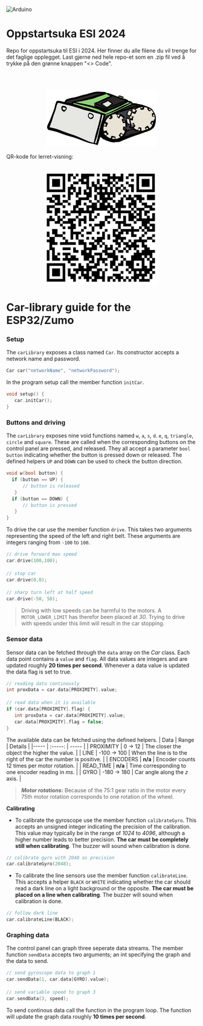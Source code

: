 ![Arduino](https://img.shields.io/static/v1?style=flat&message=Arduino&color=373e47&logo=Arduino&logoColor=00979C&label=)

# Oppstartsuka ESI 2024
Repo for oppstartsuka til ESI i 2024. Her finner du alle filene du vil trenge for det faglige opplegget. Last gjerne ned hele repo-et som en .zip fil ved å trykke på den grønne knappen "<> Code".

<br>
<br>
<p align="center">
  <img height="150" src="car.png" />
</p>


QR-kode for lerret-visning:
<br>
<br>
<p align="center">
  <img height="300" src="QR_oppstart_esi.png" />
</p>

# Car-library guide for the ESP32/Zumo

### Setup

The `carLibrary` exposes a class named `Car`. Its constructor accepts a network name and password.

```cpp
Car car("networkName", "networkPassword");
```

In the program setup call the member function `initCar`.

```cpp
void setup() {
   car.initCar();
}
```

### Buttons and driving

The `carLibrary` exposes nine void functions named `w`, `a`, `s`, `d`. `e`, `q`, `triangle`, `circle` and `square`. These are called when the corresponding buttons on the control panel are pressed, and released. They all accept a parameter `bool button` indicating whether the button is pressed down or released. The defined helpers `UP` and `DOWN` can be used to check the button direction.

```cpp
void w(bool button) {
  if (button == UP) {
      // button is released
   }
  if (button == DOWN) {
      // button is pressed
   }
}
```

To drive the car use the member function `drive`. This takes two arguments representing the speed of the left and right belt. These arguments are integers ranging from `-100` to `100`.

```cpp
// drive forward max speed
car.drive(100,100);

// stop car
car.drive(0,0);

// sharp turn left at half speed
car.drive(-50, 50);
```

> Driving with low speeds can be harmful to the motors. A `MOTOR_LOWER_LIMIT` has therefor been placed at _30_. Trying to drive with speeds under this limit will result in the car stopping.

### Sensor data

Sensor data can be fetched through the `data` array on the _Car_ class. Each data point contains a `value` and `flag`. All data values are integers and are updated roughly **20 times per second**. Whenever a data value is updated the data flag is set to true.

```cpp
// reading data continously
int proxData = car.data[PROXIMITY].value;

// read data when it is available
if (car.data[PROXIMITY].flag) {
   int proxData = car.data[PROXIMITY].value;
   car.data[PROXIMITY].flag = false;
}
```

The available data can be fetched using the defined helpers.
| Data | Range | Details |
|----- | :-----: | ----- |
| PROXIMITY | 0 &rarr; 12 | The closer the object the higher the value. |
| LINE | -100 &rarr; 100 | When the line is to the right of the car the number is positive. |
| ENCODERS | **n/a** | Encoder counts 12 times per motor rotation. |
| READ_TIME | **n/a** | Time corresponding to one encoder reading in _ms_. |
| GYRO | -180 &rarr; 180 | Car angle along the _z_ axis. |

> **_Motor rotations:_** Because of the 75:1 gear ratio in the motor every 75th motor rotation corresponds to one rotation of the wheel.

**Calibrating**

-  To calibrate the gyroscope use the member function `calibrateGyro`. This accepts an unsigned integer indicating the precision of the calibration. This value may typically be in the range of _1024_ to _4096_, although a higher number leads to better precision. **The car must be completely still when calibrating**. The buzzer will sound when calibration is done.

```cpp
// calibrate gyro with 2048 as precision
car.calibrateGyro(2048);
```

-  To calibrate the line sensors use the member function `calibrateLine`. This accepts a helper `BLACK` or `WHITE` indicating whether the car should read a dark line on a light background or the opposite. **The car must be placed on a line when calibrating**. The buzzer will sound when calibration is done.

```cpp
// follow dark line
car.calibrateLine(BLACK);
```

### Graphing data

The control panel can graph three seperate data streams. The member function `sendData` accepts two arguments; an int specifying the graph and the data to send.

```cpp
// send gyroscope data to graph 1
car.sendData(1, car.data[GYRO].value);

// send variable speed to graph 3
car.sendData(3, speed);
```

To send continous data call the function in the program loop. The function will update the graph data roughly **10 times per second**.
